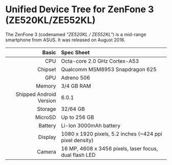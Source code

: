 Unified Device Tree for ZenFone 3 (ZE520KL/ZE552KL)
===========================================

The ZenFone 3 (codenamed _"ZE520KL / ZE552KL"_) is a mid-range smartphone from ASUS.
It was released on August 2016.

Basic   | Spec Sheet
-------:|:-------------------------
CPU     | Octa-core 2.0 GHz Cortex-A53
Chipset | Qualcomm MSM8953 Snapdragon 625
GPU     | Adreno 506
Memory  | 3/4 GB RAM
Shipped Android Version | 6.0.1
Storage | 32/64 GB
MicroSD | Up to 256 GB
Battery | Li-Ion 3000mAh battery
Display | 1080 x 1920 pixels, 5.2 inches (~424 ppi pixel density)
Camera  | 16 MP, 4608 x 3456 pixels, laser focus, dual flash LED
